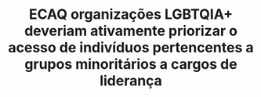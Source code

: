 ---
title: "ECAQ organizações LGBTQIA+ deveriam ativamente priorizar o acesso de indivíduos pertencentes a grupos minoritários a cargos de liderança"
infoslide: "(ex.: Pessoas visivelmente não-cisgénero, pessoas não-brancas, pessoas com deficiência, etc.)"
round: "Round 4"
weight: 4
videos: []
tags: []
layout: "motion"
categories: ["motions"]
---